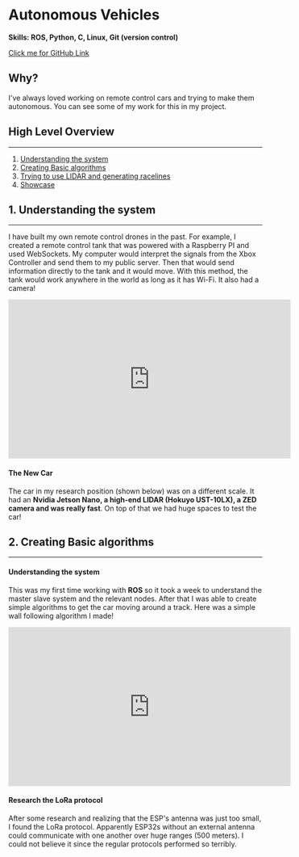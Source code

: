 <script>
  import Carousel from "$lib/Carousel.svelte";
  let metadata = [
			{
			path: '../images/aevip/aeCar.jpg',
			id: '',
			alt: 'Atributo ALT de ejemplo para la imagen #1',
		},
		{
			path: '../images/aevip/oldCar.jpg',
			id: '',
			alt: 'Atributo ALT de ejemplo para la imagen #1',
		},
		{
			path: '../images/aevip/brokenCar.jpg',
			id: '',
			alt: 'Atributo ALT de ejemplo para la imagen #1',
		}
		]
</script>


# Autonomous Vehicles 
**Skills: ROS, Python, C, Linux, Git (version control)**

[Click me for GitHub Link](https://github.gatech.edu/dbergman8/racecar_group_2)

## Why?
I've always loved working on remote control cars and trying to make them autonomous. You can see some of my work for this in my project. 

## High Level Overview
---
1. [Understanding the system](#step-1)
2. [Creating Basic algorithms](#step-2)
3. [Trying to use LIDAR and generating racelines](#step-3)
4. [Showcase](#step-4)

<div id="step-1"></div>

## 1. Understanding the system
---
I have built my own remote control drones in the past. For example, I created a remote control tank that was powered with a Raspberry PI and used WebSockets. My computer would interpret the signals from the Xbox Controller and send them to my public server. Then that would send information directly to the tank and it would move. With this method, the tank would work anywhere in the world as long as it has Wi-Fi. It also had a camera!

<div class="video-container">
<iframe width="560" height="315" src="https://www.youtube.com/embed/Bc-4rDAujwg?si=9hwMYAMt1rRgetfF" title="YouTube video player" frameborder="0" allow="accelerometer; autoplay; clipboard-write; encrypted-media; gyroscope; picture-in-picture; web-share" referrerpolicy="strict-origin-when-cross-origin" allowfullscreen></iframe>
</div>

#### The New Car
The car in my research position (shown below) was on a different scale. It had an **Nvidia Jetson Nano, a high-end LIDAR (Hokuyo UST-10LX), a ZED camera and was really fast**. On top of that we had huge spaces to test the car!

<Carousel images={metadata} imageHeight=300 imageSpacing=4/>


<div id="step-2"></div>

## 2. Creating Basic algorithms
---
#### Understanding the system
This was my first time working with **ROS** so it took a week to understand the master slave system and the relevant nodes. After that I was able to create simple algorithms to get the car moving around a track. Here was a simple wall following algorithm I made!

<div class="video-container">
<iframe width="560" height="315" src="https://www.youtube.com/embed/N_wLJqZBL7o?si=iilT77tWwscr4pcf" title="YouTube video player" frameborder="0" allow="accelerometer; autoplay; clipboard-write; encrypted-media; gyroscope; picture-in-picture; web-share" referrerpolicy="strict-origin-when-cross-origin" allowfullscreen></iframe>
</div>

#### Research the LoRa protocol

After some research and realizing that the ESP's antenna was just too small, I found the LoRa protocol. Apparently ESP32s without an external antenna could communicate with one another over huge ranges (500 meters). I could not believe it since the regular protocols performed so terribly. 

#### 

<div id="step-3"></div>
<div id="step-4"></div>
